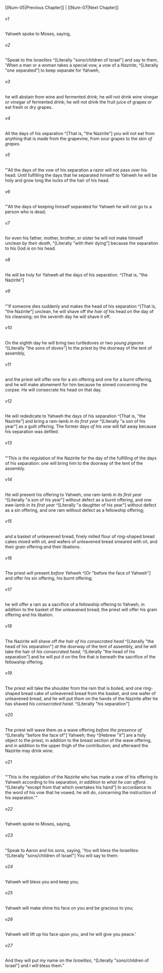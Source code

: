 ﻿---
aliases:
  - Numbers 6
---

[[Num-05|Previous Chapter]] | [[Num-07|Next Chapter]]

###### v1
Yahweh spoke to Moses, saying,

###### v2
"Speak to the _Israelites_ ^[Literally "sons/children of Israel"] and say to them, 'When a man or a woman takes a special vow, a vow of a _Nazirite_, ^[Literally "one separated"] to keep separate for Yahweh,

###### v3
he will abstain from wine and fermented drink; he will not drink wine vinegar or vinegar of fermented drink; he will not drink the fruit juice of grapes or eat fresh or dry grapes.

###### v4
All the days of his separation ^[That is, "the Nazirite"] you will not eat from anything that is made from the grapevine, from sour grapes to the skin _of grapes_.

###### v5
"'All the days of the vow of his separation a razor will not pass over his head. Until fulfilling the days that he separated himself to Yahweh he will be holy and grow long the locks of the hair of his head.

###### v6
"'All the days of keeping himself separated for Yahweh he will not go to a person who is dead;

###### v7
for even his father, mother, brother, or sister he will not make himself unclean _by their death_, ^[Literally "with their dying"] because the separation to his God _is_ on his head.

###### v8
He will be holy for Yahweh all the days of his separation. ^[That is, "the Nazirite"]

###### v9
"'If someone dies suddenly and makes the head of his separation ^[That is, "the Nazirite"] unclean, he will shave off _the hair of_ his head on the day of his cleansing; on the seventh day he will shave it off.

###### v10
On the eighth day he will bring two turtledoves or two _young pigeons_ ^[Literally "the sons of doves"] to the priest by the doorway of the tent of assembly,

###### v11
and the priest will offer one for a sin offering and one for a burnt offering, and he will make atonement for him because he sinned concerning the corpse. He will consecrate his head on that day.

###### v12
He will rededicate to Yahweh the days of his separation ^[That is, "the Nazirite"] and bring a ram-lamb _in its first year_ ^[Literally "a son of his year"] as a guilt offering. The former days _of his vow_ will fall away because his separation was defiled.

###### v13
"'This _is_ the regulation of the Nazirite for the day of the fulfilling of the days of his separation: one will bring him to the doorway of the tent of the assembly.

###### v14
He will present his offering to Yahweh, one ram-lamb _in its first year_ ^[Literally "a son of his year"] without defect as a burnt offering, and one ewe-lamb _in its first year_ ^[Literally "a daughter of his year"] without defect as a sin offering, and one ram without defect as a fellowship offering;

###### v15
and a basket of unleavened bread, finely milled flour of ring-shaped bread cakes mixed with oil, and wafers of unleavened bread smeared with oil, and their grain offering and their libations.

###### v16
The priest will present _before Yahweh_ ^[Or "before the face of Yahweh"] and offer his sin offering, his burnt offering;

###### v17
he will offer a ram as a sacrifice of a fellowship offering to Yahweh, in addition to the basket of the unleavened bread; the priest will offer his grain offering and his libation.

###### v18
The Nazirite will shave off _the hair of_ _his consecrated head_ ^[Literally "the head of his separation"] _at_ the doorway of the tent of assembly, and he will take the hair of _his consecrated head_, ^[Literally "the head of his separation"] and he will put _it_ on the fire that _is_ beneath the sacrifice of the fellowship offering.

###### v19
The priest will take the shoulder from the ram that is boiled, and one ring-shaped bread cake of unleavened bread from the basket, and one wafer of unleavened bread, and he will put _them_ on the hands of the Nazirite after he has shaved _his consecrated head_. ^[Literally "his separation"]

###### v20
The priest will wave them _as_ a wave offering _before the presence of_ ^[Literally "before the face of"] Yahweh; they ^[Hebrew "it"] are a holy object to the priest, in addition to the breast section of the wave offering, and in addition to the upper thigh of the contribution; and afterward the Nazirite may drink wine.

###### v21
"'This is the regulation of the Nazirite who has made a vow of his offering to Yahweh according to his separation, _in addition to what he can afford_. ^[Literally "except from that which overtakes his hand"] In accordance to the word of his vow that he vowed, he will do, concerning the instruction of his separation.'"

###### v22
Yahweh spoke to Moses, saying,

###### v23
"Speak to Aaron and his sons, saying, 'You will bless the _Israelites_: ^[Literally "sons/children of Israel"] You will say to them:

###### v24
Yahweh will bless you
and keep you;

###### v25
Yahweh will make shine his face on you
and be gracious to you;

###### v26
Yahweh will lift up his face upon you,
and he will give you peace.'

###### v27
And they will put my name on the _Israelites_, ^[Literally "sons/children of Israel"] and I will bless them."